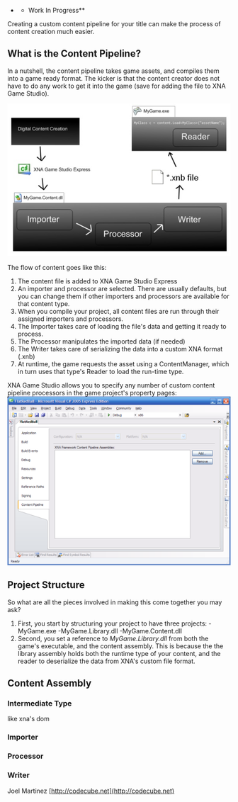 -   -   Work In Progress\*\*

Creating a custom content pipeline for your title can make the process of content creation much easier.

## What is the Content Pipeline?

In a nutshell, the content pipeline takes game assets, and compiles them into a game ready format. The kicker is that the content creator does not have to do any work to get it into the game (save for adding the file to XNA Game Studio).

![Content pipeline.jpg](/media/migrated_media-Content_pipeline.jpg)

The flow of content goes like this:

1.  The content file is added to XNA Game Studio Express
2.  An importer and processor are selected. There are usually defaults, but you can change them if other importers and processors are available for that content type.
3.  When you compile your project, all content files are run through their assigned importers and processors.
4.  The Importer takes care of loading the file's data and getting it ready to process.
5.  The Processor manipulates the imported data (if needed)
6.  The Writer takes care of serializing the data into a custom XNA format (.xnb)
7.  At runtime, the game requests the asset using a ContentManager, which in turn uses that type's Reader to load the run-time type.

XNA Game Studio allows you to specify any number of custom content pipeline processors in the game project's property pages: ![Content pipeline properties.png](/media/migrated_media-Content_pipeline_properties.png)

## Project Structure

So what are all the pieces involved in making this come together you may ask?

1.  First, you start by structuring your project to have three projects: -MyGame.exe -MyGame.Library.dll -MyGame.Content.dll
2.  Second, you set a reference to *MyGame.Library.dll* from both the game's executable, and the content assembly. This is because the the library assembly holds both the runtime type of your content, and the reader to deserialize the data from XNA's custom file format.

## Content Assembly

### Intermediate Type

like xna's dom

### Importer

### Processor

### Writer

Joel Martinez [http://codecube.net](http://codecube.net)
